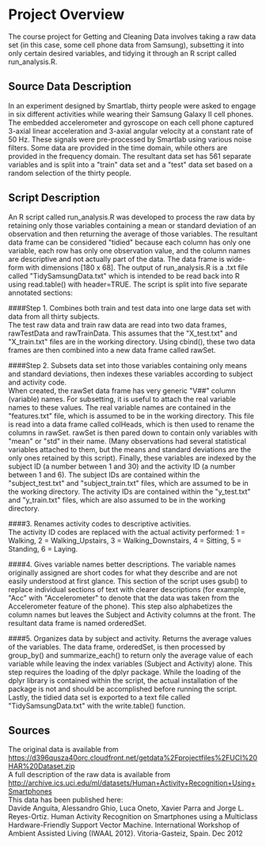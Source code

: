 # Project Overview
The course project for Getting and Cleaning Data involves taking a raw data set (in this case, some cell phone data from Samsung), subsetting it into only certain desired variables, and tidying it through an R script called run_analysis.R.

## Source Data Description
In an experiment designed by Smartlab, thirty people were asked to engage in six different activities while wearing their Samsung Galaxy II cell phones. The embedded accelerometer and gyroscope on each cell phone captured 3-axial linear acceleration and 3-axial angular velocity at a constant rate of 50 Hz. These signals were pre-processed by Smartlab using various noise filters. Some data are provided in the time domain, while others are provided in the frequency domain. The resultant data set has 561 separate variables and is split into a "train" data set and a "test" data set based on a random selection of the thirty people.

## Script Description
An R script called run_analysis.R was developed to process the raw data by retaining only those variables containing a mean or standard deviation of an observation and then returning the average of those variables. The resultant data frame can be considered "tidied" because each column has only one variable, each row has only one observation value, and the column names are descriptive and not actually part of the data. The data frame is wide-form with dimensions [180 x 68]. The output of run_analysis.R is a .txt file called "TidySamsungData.txt" which is intended to be read back into R using read.table() with header=TRUE. The script is split into five separate annotated sections:  

####Step 1. Combines both train and test data into one large data set with data from all thirty subjects.  
The test raw data and train raw data are read into two data frames, rawTestData and rawTrainData. This assumes that the "X_test.txt" and "X_train.txt" files are in the working directory. Using cbind(), these two data frames are then combined into a new data frame called rawSet.

####Step 2. Subsets data set into those variables containing only means and standard deviations, then indexes these variables according to subject and activity code.  
When created, the rawSet data frame has very generic "V##" column (variable) names. For subsetting, it is useful to attach the real variable names to these values. The real variable names are contained in the "features.txt" file, which is assumed to be in the working directory. This file is read into a data frame called colHeads, which is then used to rename the columns in rawSet. rawSet is then pared down to contain only variables with "mean" or "std" in their name. (Many observations had several statistical variables attached to them, but the means and standard deviations are the only ones retained by this script). Finally, these variables are indexed by the subject ID (a number between 1 and 30) and the activity ID (a number between 1 and 6). The subject IDs are contained within the "subject_test.txt" and "subject_train.txt" files, which are assumed to be in the working directory. The activity IDs are contained within the "y_test.txt" and "y_train.txt" files, which are also assumed to be in the working directory.

####3. Renames activity codes to descriptive activities.  
The activity ID codes are replaced with the actual activity performed: 1 = Walking, 2 = Walking_Upstairs, 3 = Walking_Downstairs, 4 = Sitting, 5 = Standing, 6 = Laying.

####4. Gives variable names better descriptions.
The variable names originally assigned are short codes for what they describe and are not easily understood at first glance. This section of the script uses gsub() to replace individual sections of text with clearer descriptions (for example, "Acc" with "Accelerometer" to denote that the data was taken from the Accelerometer feature of the phone). This step also alphabetizes the column names but leaves the Subject and Activity columns at the front. The resultant data frame is named orderedSet.

####5. Organizes data by subject and activity. Returns the average values of the variables.
The data frame, orderedSet, is then processed by group_by() and summarize_each() to return only the average value of each variable while leaving the index variables (Subject and Activity) alone. This step requires the loading of the dplyr package. While the loading of the dplyr library is contained within the script, the actual installation of the package is not and should be accomplished before running the script. Lastly, the tidied data set is exported to a text file called "TidySamsungData.txt" with the write.table() function.

## Sources
The original data is available from https://d396qusza40orc.cloudfront.net/getdata%2Fprojectfiles%2FUCI%20HAR%20Dataset.zip  
A full description of the raw data is available from 
http://archive.ics.uci.edu/ml/datasets/Human+Activity+Recognition+Using+Smartphones  
This data has been published here:  
Davide Anguita, Alessandro Ghio, Luca Oneto, Xavier Parra and Jorge L. Reyes-Ortiz. Human Activity Recognition on Smartphones using a Multiclass Hardware-Friendly Support Vector Machine. International Workshop of Ambient Assisted Living (IWAAL 2012). Vitoria-Gasteiz, Spain. Dec 2012


